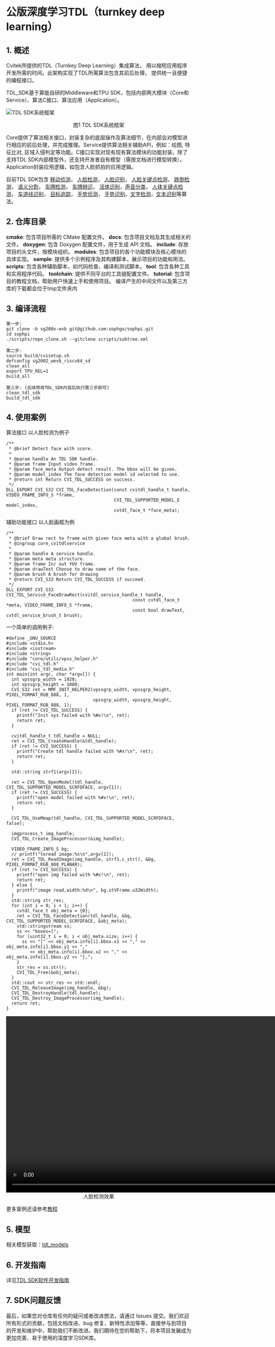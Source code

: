 # 公版深度学习TDL（turnkey deep learning）
## 1. 概述


Cvitek所提供的TDL（Turnkey Deep Learning）集成算法， 用以缩短应用程序开发所需的时间。此架构实现了TDL所需算法包含其前后处理， 提供统一且便捷的编程接口。


TDL_SDK基于算能自研的Middleware和TPU SDK，包括内部两大模块（Core和Service）、算法C接口、算法应用（Application）。


![TDL SDK系统框架](tutorial/assets/architecture.png)
<div style="text-align: center;">
    图1 TDL SDK系统框架
</div>

Core提供了算法相关接口，封装复杂的底层操作及算法细节，在内部会对模型进行相应的前后处理，并完成推理。Service提供算法相关辅助API，例如：绘图, 特征比对, 区域入侵判定等功能。C接口实现对现有现有算法模块的功能封装，除了支持TDL SDK内部模型外，还支持开发者自有模型（需按文档进行模型转换）。Application封装应用逻辑，如包含人脸抓拍的应用逻辑。


目前TDL SDK包含 [移动侦测](./modules/core/motion_detection)， [人脸检测](./modules/core/face_detection)， [人脸识别](./modules/core/mask_face_recognition)， [人脸关键点检测](./modules/core/face_landmarker)， [跌倒检测](./modules/core/fall_detection)， [语义分割](./modules/core/segmentation)， [车牌检测](./modules/core/license_plate_detection)， [车牌辨识](./modules/core/license_plate_recognition)， [活体识别](./modules/core/liveness)，[声音分类](./modules/core/sound_classification)， [人体关键点检测](./modules/core/human_keypoints_detection)， [车道线识别](./modules/core/lane_detection)， [目标追踪](./modules/core/deepsort)， [手势侦测](./modules/core/hand_classification)， [手势识别](./modules/core/hand_keypoint_classification)，[文字检测](./modules/core/ocr/ocr_detection)，[文本识别](./modules/core/ocr/ocr_recognition)等算法。




## 2. 仓库目录
**cmake**: 包含项目所需的 CMake 配置文件。
**docs**: 包含项目文档及其生成相关的文件。
**doxygen**: 包含 Doxygen 配置文件，用于生成 API 文档。
**include**: 存放项目的头文件，按模块组织。
**modules**: 包含项目的各个功能模块及核心模块的具体实现。
**sample**: 提供多个示例程序及其构建脚本，展示项目的功能和用法。
**scripts**: 包含各种辅助脚本，如代码检查、编译和测试脚本。
**tool**: 包含各种工具和实用程序代码。
**toolchain**: 提供不同平台的工具链配置文件。
**tutorial**: 包含项目的教程文档，帮助用户快速上手和使用项目。
编译产生的中间文件以及第三方库的下载都会位于tmp文件夹内
## 3. 编译流程

```
第一步:
git clone -b sg200x-evb git@github.com:sophgo/sophpi.git
cd sophpi
./scripts/repo_clone.sh --gitclone scripts/subtree.xml

第二步:
source build/cvisetup.sh
defconfig sg2002_wevb_riscv64_sd
clean_all
export TPU_REL=1
build_all

第三步: (后续修改TDL_SDK内容后执行第三步即可)
clean_tdl_sdk
build_tdl_sdk

```
## 4. 使用案例
算法接口
以人脸检测为例子
```
/**
 * @brief Detect face with score.
 *
 * @param handle An TDL SDK handle.
 * @param frame Input video frame.
 * @param face_meta Output detect result. The bbox will be given.
 * @param model_index The face detection model id selected to use.
 * @return int Return CVI_TDL_SUCCESS on success.
 */
DLL_EXPORT CVI_S32 CVI_TDL_FaceDetection(const cvitdl_handle_t handle, VIDEO_FRAME_INFO_S *frame,
                                         CVI_TDL_SUPPORTED_MODEL_E model_index,
                                         cvtdl_face_t *face_meta);
```
辅助功能接口
            以人脸画框为例
```
/**
 * @brief Draw rect to frame with given face meta with a global brush.
 * @ingroup core_cvitdlservice
 *
 * @param handle A service handle.
 * @param meta meta structure.
 * @param frame In/ out YUV frame.
 * @param drawText Choose to draw name of the face.
 * @param brush A brush for drawing
 * @return CVI_S32 Return CVI_TDL_SUCCESS if succeed.
 */
DLL_EXPORT CVI_S32 CVI_TDL_Service_FaceDrawRect(cvitdl_service_handle_t handle,
                                                const cvtdl_face_t *meta, VIDEO_FRAME_INFO_S *frame,
                                                const bool drawText, cvtdl_service_brush_t brush);
```

一个简单的调用例子:
```
#define _GNU_SOURCE
#include <stdio.h>
#include <iostream>
#include <string>
#include "core/utils/vpss_helper.h"
#include "cvi_tdl.h"
#include "cvi_tdl_media.h"
int main(int argc, char *argv[]) {
  int vpssgrp_width = 1920;
  int vpssgrp_height = 1080;
  CVI_S32 ret = MMF_INIT_HELPER2(vpssgrp_width, vpssgrp_height, PIXEL_FORMAT_RGB_888, 1,
                                 vpssgrp_width, vpssgrp_height, PIXEL_FORMAT_RGB_888, 1);
  if (ret != CVI_TDL_SUCCESS) {
    printf("Init sys failed with %#x!\n", ret);
    return ret;
  }

  cvitdl_handle_t tdl_handle = NULL;
  ret = CVI_TDL_CreateHandle(&tdl_handle);
  if (ret != CVI_SUCCESS) {
    printf("Create tdl handle failed with %#x!\n", ret);
    return ret;
  }

  std::string strf1(argv[2]);

  ret = CVI_TDL_OpenModel(tdl_handle, CVI_TDL_SUPPORTED_MODEL_SCRFDFACE, argv[1]);
  if (ret != CVI_SUCCESS) {
    printf("open model failed with %#x!\n", ret);
    return ret;
  }

  CVI_TDL_UseMmap(tdl_handle, CVI_TDL_SUPPORTED_MODEL_SCRFDFACE, false);

  imgprocess_t img_handle;
  CVI_TDL_Create_ImageProcessor(&img_handle);

  VIDEO_FRAME_INFO_S bg;
  // printf("toread image:%s\n",argv[1]);
  ret = CVI_TDL_ReadImage(img_handle, strf1.c_str(), &bg, PIXEL_FORMAT_RGB_888_PLANAR);
  if (ret != CVI_SUCCESS) {
    printf("open img failed with %#x!\n", ret);
    return ret;
  } else {
    printf("image read,width:%d\n", bg.stVFrame.u32Width);
  }
  std::string str_res;
  for (int i = 0; i < 1; i++) {
    cvtdl_face_t obj_meta = {0};
    ret = CVI_TDL_FaceDetection(tdl_handle, &bg, CVI_TDL_SUPPORTED_MODEL_SCRFDFACE, &obj_meta);
    std::stringstream ss;
    ss << "boxes=[";
    for (uint32_t i = 0; i < obj_meta.size; i++) {
      ss << "[" << obj_meta.info[i].bbox.x1 << "," << obj_meta.info[i].bbox.y1 << ","
         << obj_meta.info[i].bbox.x2 << "," << obj_meta.info[i].bbox.y2 << "],";
    }
    str_res = ss.str();
    CVI_TDL_Free(&obj_meta);
  }
  std::cout << str_res << std::endl;
  CVI_TDL_ReleaseImage(img_handle, &bg);
  CVI_TDL_DestroyHandle(tdl_handle);
  CVI_TDL_Destroy_ImageProcessor(img_handle);
  return ret;
}
```

<div style="text-align: center;">
    <video width="960" controls>
  <source src="tutorial/assets/人脸检测.mp4" type="video/mp4">
  Your browser does not support the video tag.
</video>
</div>
<div style="text-align: center;">
    人脸检测效果
</div>

更多案例还请参考[教程](tutorial)

## 5. 模型
相关模型获取：[tdl_models](https://github.com/sophgo/tdl_models)

## 6. 开发指南
详见[TDL SDK软件开发指南](https://doc.sophgo.com/cvitek-develop-docs/master/docs_latest_release/CV180x_CV181x/zh/01.software/TPU/TDL_SDK_Software_Development_Guide/build/html/index.html#)

## 7. SDK问题反馈
最后，如果您对仓库有任何的疑问或者改进想法，请通过 Issues 提交。我们欢迎所有形式的贡献，包括文档改进、bug 修复、新特性添加等等，直接参与到项目的开发和维护中，帮助我们不断改进。我们期待在您的帮助下，将本项目发展成为更加完善、易于使用的深度学习SDK库。